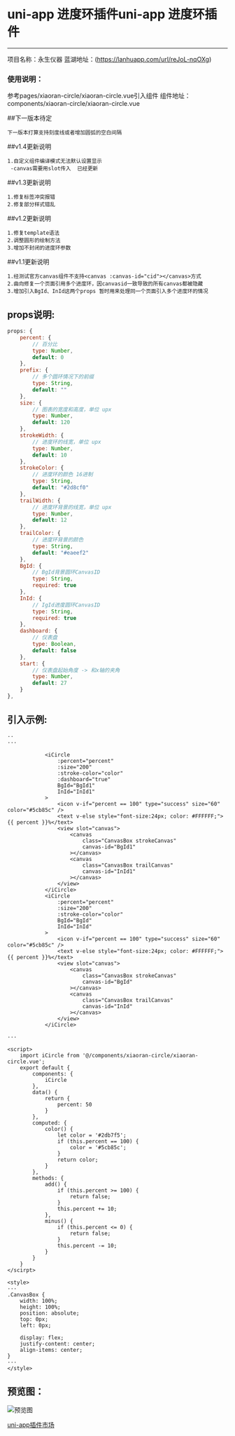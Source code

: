 # uni-app 进度环插件uni-app 进度环插件
------------
项目名称：永生仪器
蓝湖地址：(https://lanhuapp.com/url/reJoL-nqOXg)



### 使用说明：
参考pages/xiaoran-circle/xiaoran-circle.vue引入组件
组件地址：components/xiaoran-circle/xiaoran-circle.vue

##下一版本待定
```
下一版本打算支持刻度线或者增加圆弧的空白间隔
```

##v1.4更新说明
```
1.自定义组件编译模式无法默认设置显示
 -canvas需要用slot传入  已经更新
```

##v1.3更新说明
```
1.修复标签冲突报错
2.修复部分样式错乱
```

##v1.2更新说明
```
1.修复template语法
2.调整圆形的绘制方法
3.增加不封闭的进度环参数
```

##v1.1更新说明
```
1.经测试官方canvas组件不支持<canvas :canvas-id="cid"></canvas>方式
2.曲向修复一个页面引用多个进度环，因canvasid一致导致的所有canvas都被隐藏
3.增加引入BgId、InId这两个props 暂时用来处理同一个页面引入多个进度环的情况
```

## props说明:
```javascript
props: {
	percent: {
		// 百分比
		type: Number,
		default: 0
	},
	prefix: {
		// 多个圆环情况下的前缀
		type: String,
		default: ""
	},
	size: {
		// 图表的宽度和高度，单位 upx
		type: Number,
		default: 120
	},
	strokeWidth: {
		// 进度环的线宽，单位 upx
		type: Number,
		default: 10
	},
	strokeColor: {
		// 进度环的颜色 16进制
		type: String,
		default: "#2d8cf0"
	},
	trailWidth: {
		// 进度环背景的线宽，单位 upx
		type: Number,
		default: 12
	},
	trailColor: {
		// 进度环背景的颜色
		type: String,
		default: "#eaeef2"
	},
	BgId: {
		// BgId背景圆环CanvasID
		type: String,
		required: true
	},
	InId: {
		// IgId进度圆环CanvasID
		type: String,
		required: true
	},
	dashboard: {
		// 仪表盘
		type: Boolean,
		default: false
	},
	start: {
		// 仪表盘起始角度 -> 和x轴的夹角
		type: Number,
		default: 27
	}
},
```


## 引入示例:
```
··
···

			<iCircle
				:percent="percent"
				:size="200"
				:stroke-color="color"
				:dashboard="true"
				BgId="BgId1"
				InId="InId1"
			>
				<icon v-if="percent == 100" type="success" size="60" color="#5cb85c" />
				<text v-else style="font-size:24px; color: #FFFFFF;">{{ percent }}%</text>
				<view slot="canvas">
					<canvas
						class="CanvasBox strokeCanvas"
						canvas-id="BgId1"
					></canvas>
					<canvas
						class="CanvasBox trailCanvas"
						canvas-id="InId1"
					></canvas>
				</view>
			</iCircle>
			<iCircle
				:percent="percent"
				:size="200"
				:stroke-color="color"
				BgId="BgId"
				InId="InId"
			>
				<icon v-if="percent == 100" type="success" size="60" color="#5cb85c" />
				<text v-else style="font-size:24px; color: #FFFFFF;">{{ percent }}%</text>
				<view slot="canvas">
					<canvas
						class="CanvasBox strokeCanvas"
						canvas-id="BgId"
					></canvas>
					<canvas
						class="CanvasBox trailCanvas"
						canvas-id="InId"
					></canvas>
				</view>
			</iCircle>

···

<script>
	import iCircle from '@/components/xiaoran-circle/xiaoran-circle.vue';
	export default {
		components: {
			iCircle
		},
		data() {
			return {
				percent: 50
			}
		},
		computed: {
			color() {
				let color = '#2db7f5';
				if (this.percent == 100) {
					color = '#5cb85c';
				}
				return color;
			}
		},
		methods: {
			add() {
				if (this.percent >= 100) {
					return false;
				}
				this.percent += 10;
			},
			minus() {
				if (this.percent <= 0) {
					return false;
				}
				this.percent -= 10;
			}
		}
	}
</scirpt>

<style>
···
.CanvasBox {
	width: 100%;
	height: 100%;
	position: absolute;
	top: 0px;
	left: 0px;
	
	display: flex;
	justify-content: center;
	align-items: center;
}
···
</style>
```

## 预览图：
![预览图](https://github.com/FontEndArt/uni-circle/blob/master/preview.jpg?raw=true "预览图")

[uni-app插件市场](https://ext.dcloud.net.cn/ "uni-app插件市场")

